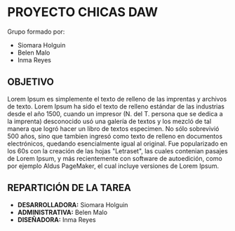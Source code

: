 PROYECTO CHICAS DAW
============

Grupo formado por:
+ Siomara Holguin
+ Belen Malo
+ Inma Reyes


## OBJETIVO

Lorem Ipsum es simplemente el texto de relleno de las imprentas y archivos de texto. 
Lorem Ipsum ha sido el texto de relleno estándar de las industrias desde el año 1500, cuando un impresor 
(N. del T. persona que se dedica a la imprenta) desconocido usó una galería de textos y los mezcló de tal manera que 
logró hacer un libro de textos especimen. No sólo sobrevivió 500 años, sino que tambien ingresó como texto de relleno 
en documentos electrónicos, quedando esencialmente igual al original. Fue popularizado en los 60s con la creación de las 
hojas "Letraset", las cuales contenian pasajes de Lorem Ipsum, y más recientemente con software de autoedición, como por
ejemplo Aldus PageMaker, el cual incluye versiones de Lorem Ipsum.


## REPARTICIÓN DE LA TAREA


+ **DESARROLLADORA:** Siomara Holguin
+ **ADMINISTRATIVA:** Belen Malo
+ **DISEÑADORA:** Inma Reyes
